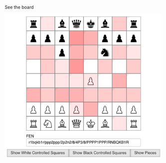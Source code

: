 See the board

![Screenshot](https://github.com/jcmorrow/chess-heatmap/blob/master/doc/screenshot.png)

